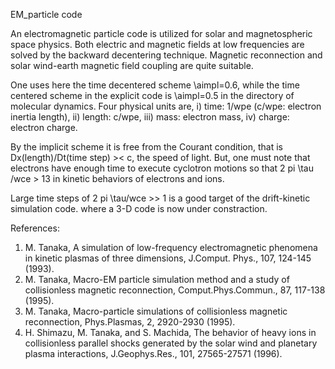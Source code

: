EM_particle code

An electromagnetic particle code is utilized for solar and magnetospheric 
space physics. Both electric and magnetic fields at low frequencies 
are solved by the backward decentering technique. 
Magnetic reconnection and solar wind-earth magnetic field coupling 
are quite suitable.

One uses here the time decentered scheme \aimpl=0.6, while the
time centered scheme in the explicit code is \aimpl=0.5 in the 
directory of molecular dynamics. 
Four physical units are, i) time: 1/wpe (c/wpe: electron 
inertia length), ii) length: c/wpe, iii) mass: electron mass, 
iv) charge: electron charge.

By the implicit scheme it is free from the Courant condition, 
that is Dx(length)/Dt(time step) >< c, the speed of light. 
But, one must note that electrons have enough time to execute
cyclotron motions so that 2 pi \tau /wce > 13 in kinetic behaviors 
of electrons and ions.

Large time steps of 2 pi \tau/wce >> 1 is a good target of 
the drift-kinetic simulation code. where a 3-D code is now 
under constraction.

References:
1. M. Tanaka, A simulation of low-frequency electromagnetic phenomena 
in kinetic plasmas of three dimensions, J.Comput. Phys., 107, 124-145 (1993).  
2. M. Tanaka, Macro-EM particle simulation method and a study of 
collisionless magnetic reconnection, Comput.Phys.Commun., 87, 117-138 (1995). 
3. M. Tanaka, Macro-particle simulations of collisionless magnetic 
reconnection, Phys.Plasmas, 2, 2920-2930 (1995). 
4. H. Shimazu, M. Tanaka, and S. Machida, The behavior of heavy ions 
in collisionless parallel shocks generated by the solar wind 
and planetary plasma interactions, J.Geophys.Res., 101, 
27565-27571 (1996).


